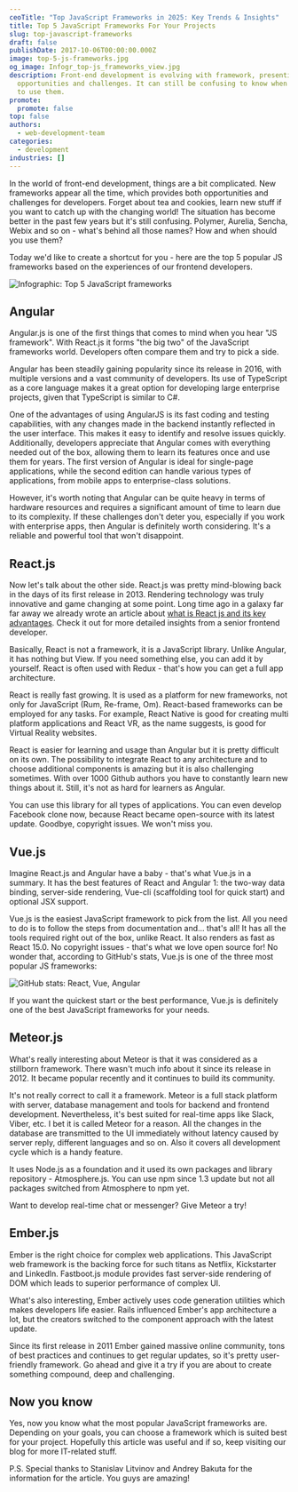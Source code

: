 ```yaml
---
ceoTitle: "Top JavaScript Frameworks in 2025: Key Trends & Insights"
title: Top 5 JavaScript Frameworks For Your Projects
slug: top-javascript-frameworks
draft: false
publishDate: 2017-10-06T00:00:00.000Z
image: top-5-js-frameworks.jpg
og_image: Infogr_top-js_frameworks_view.jpg
description: Front-end development is evolving with framework, presenting both
  opportunities and challenges. It can still be confusing to know when and how
  to use them.
promote:
  promote: false
top: false
authors:
  - web-development-team
categories:
  - development
industries: []
---
```

In the world of front-end development, things are a bit complicated. New frameworks appear all the time, which provides both opportunities and challenges for developers. Forget about tea and cookies, learn new stuff if you want to catch up with the changing world! The situation has become better in the past few years but it's still confusing. Polymer, Aurelia, Sencha, Webix and so on - what's behind all those names? How and when should you use them?

Today we'd like to create a shortcut for you - here are the top 5 popular JS frameworks based on the experiences of our frontend developers.

![Infographic: Top 5 JavaScript frameworks](Infogr_top-5_js_frameworks.jpg)

## Angular

Angular.js is one of the first things that comes to mind when you hear "JS framework". With React.js it forms "the big two" of the JavaScript frameworks world. Developers often compare them and try to pick a side.

Angular has been steadily gaining popularity since its release in 2016, with multiple versions and a vast community of developers. Its use of TypeScript as a core language makes it a great option for developing large enterprise projects, given that TypeScript is similar to C#.

One of the advantages of using AngularJS is its fast coding and testing capabilities, with any changes made in the backend instantly reflected in the user interface. This makes it easy to identify and resolve issues quickly. Additionally, developers appreciate that Angular comes with everything needed out of the box, allowing them to learn its features once and use them for years. The first version of Angular is ideal for single-page applications, while the second edition can handle various types of applications, from mobile apps to enterprise-class solutions.

However, it's worth noting that Angular can be quite heavy in terms of hardware resources and requires a significant amount of time to learn due to its complexity. If these challenges don't deter you, especially if you work with enterprise apps, then Angular is definitely worth considering. It's a reliable and powerful tool that won't disappoint.

## React.js

Now let's talk about the other side. React.js was pretty mind-blowing back in the days of its first release in 2013. Rendering technology was truly innovative and game changing at some point. Long time ago in a galaxy far far away we already wrote an article about [what is React js and its key advantages](https://anadea.info/blog/advantages-of-react-js). Check it out for more detailed insights from a senior frontend developer.

Basically, React is not a framework, it is a JavaScript library. Unlike Angular, it has nothing but View. If you need something else, you can add it by yourself. React is often used with Redux - that's how you can get a full app architecture.

React is really fast growing. It is used as a platform for new frameworks, not only for JavaScript (Rum, Re-frame, Om). React-based frameworks can be employed for any tasks. For example, React Native is good for creating multi platform applications and React VR, as the name suggests, is good for Virtual Reality websites.

React is easier for learning and usage than Angular but it is pretty difficult on its own. The possibility to integrate React to any architecture and to choose additional components is amazing but it is also challenging sometimes. With over 1000 Github authors you have to constantly learn new things about it. Still, it's not as hard for learners as Angular.

You can use this library for all types of applications. You can even develop Facebook clone now, because React became open-source with its latest update. Goodbye, copyright issues. We won't miss you.

## Vue.js

Imagine React.js and Angular have a baby - that's what Vue.js in a summary. It has the best features of React and Angular 1: the two-way data binding, server-side rendering, Vue-cli (scaffolding tool for quick start) and optional JSX support.

Vue.js is the easiest JavaScript framework to pick from the list. All you need to do is to follow the steps from documentation and… that's all! It has all the tools required right out of the box, unlike React. It also renders as fast as React 15.0. No copyright issues - that's what we love open source for! No wonder that, according to GitHub's stats, Vue.js is one of the three most popular JS frameworks:

![GitHub stats: React, Vue, Angular](GitHub_stats.jpg)

If you want the quickest start or the best performance, Vue.js is definitely one of the best JavaScript frameworks for your needs.

## Meteor.js

What's really interesting about Meteor is that it was considered as a stillborn framework. There wasn't much info about it since its release in 2012. It became popular recently and it continues to build its community.

It's not really correct to call it a framework. Meteor is a full stack platform with server, database management and tools for backend and frontend development. Nevertheless, it's best suited for real-time apps like Slack, Viber, etc. I bet it is called Meteor for a reason. All the changes in the database are transmitted to the UI immediately without latency caused by server reply, different languages and so on. Also it covers all development cycle which is a handy feature.

It uses Node.js as a foundation and it used its own packages and library repository - Atmosphere.js. You can use npm since 1.3 update but not all packages switched from Atmosphere to npm yet.

Want to develop real-time chat or messenger? Give Meteor a try!

## Ember.js

Ember is the right choice for complex web applications. This JavaScript web framework is the backing force for such titans as Netflix, Kickstarter and LinkedIn. Fastboot.js module provides fast server-side rendering of DOM which leads to superior performance of complex UI.

What's also interesting, Ember actively uses code generation utilities which makes developers life easier. Rails influenced Ember's app architecture a lot, but the creators switched to the component approach with the latest update.

Since its first release in 2011 Ember gained massive online community, tons of best practices and continues to get regular updates, so it's pretty user-friendly framework.
Go ahead and give it a try if you are about to create something compound, deep and challenging.

## Now you know

Yes, now you know what the most popular JavaScript frameworks are. Depending on your goals, you can choose a framework which is suited best for your project. Hopefully this article was useful and if so, keep visiting our blog for more IT-related stuff.

P.S.
Special thanks to Stanislav Litvinov and Andrey Bakuta for the information for the article. You guys are amazing!
